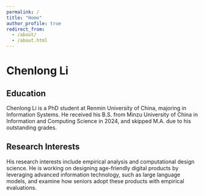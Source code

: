 ```yaml
---
permalink: /
title: "Home"
author_profile: true
redirect_from: 
  - /about/
  - /about.html
---
```


Chenlong Li
======

Education
------
Chenlong Li is a PhD student at Renmin University of China, majoring in Information Systems. He received his B.S. from Minzu University of China in Information and Computing Science in 2024, and skipped M.A. due to his outstanding grades.

Research Interests
------
His research interests include empirical analysis and computational design science. He is working on designing age-friendly digital products by leveraging advanced information technology, such as large language models, and examine how seniors adopt these products with empirical evaluations.
